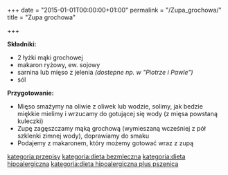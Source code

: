 +++
date = "2015-01-01T00:00:00+01:00"
permalink = "/Zupa_grochowa/"
title = "Zupa grochowa"

+++

**Składniki:**

-   2 łyżki mąki grochowej
-   makaron ryżowy, ew. sojowy
-   sarnina lub mięso z jelenia *(dostepne np. w "Piotrze i Pawle")*
-   sól

**Przygotowanie:**

-   Mięso smażymy na oliwie z oliwek lub wodzie, solimy, jak bedzie miękkie mielimy i wrzucamy do gotującej się wody (z mięsa powstaną kuleczki)
-   Zupę zagęszczamy mąką grochową (wymieszaną wcześniej z pół szklenki zimnej wody), doprawiamy do smaku
-   Podajemy z makaronem, który możemy gotować wraz z zupą

[kategoria:przepisy](/atopedia/kategoria:przepisy "wikilink") [kategoria:dieta bezmleczna](/atopedia/kategoria:dieta_bezmleczna "wikilink") [kategoria:dieta hipoalergiczna](/atopedia/kategoria:dieta_hipoalergiczna "wikilink") [kategoria:dieta hipoalergiczna plus pszenica](/atopedia/kategoria:dieta_hipoalergiczna_plus_pszenica "wikilink")